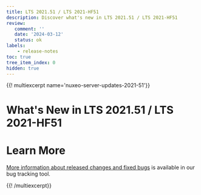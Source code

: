 ```yaml
---
title: LTS 2021.51 / LTS 2021-HF51
description: Discover what's new in LTS 2021.51 / LTS 2021-HF51
review:
   comment: ''
   date: '2024-03-12'
   status: ok
labels:
    - release-notes
toc: true
tree_item_index: 0
hidden: true
---
```


{{! multiexcerpt name='nuxeo-server-updates-2021-51'}}
# What's New in LTS 2021.51 / LTS 2021-HF51


# Learn More

[More information about released changes and fixed bugs](https://jira.nuxeo.com/secure/ReleaseNote.jspa?projectId=10011&version=22741) is available in our bug tracking tool.

{{! /multiexcerpt}}
